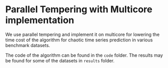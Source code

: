 # Parallel Tempering with Multicore implementation

We use parallel tempering and implement it on multicore for lowering the time cost of the algorithm for chaotic time series prediction in various benchmark datasets.

The code of the algorithm can be found in the `code` folder. The results may be found for some of the datasets in `results` folder.

